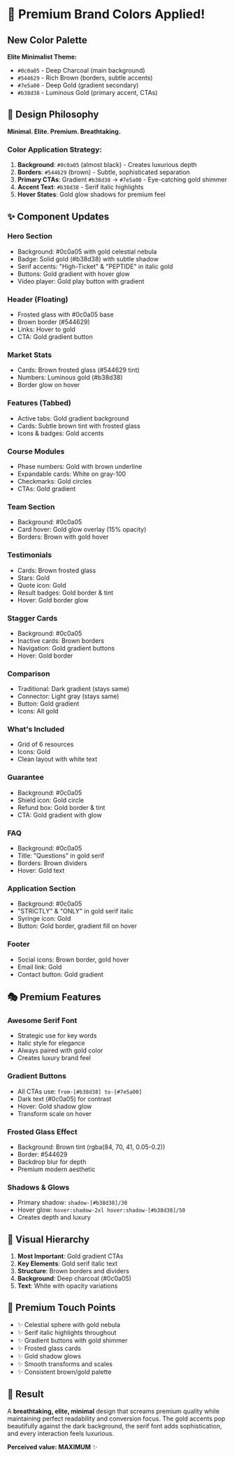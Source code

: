 # 🎨 Premium Brand Colors Applied!

## New Color Palette

**Elite Minimalist Theme:**
- `#0c0a05` - Deep Charcoal (main background)
- `#544629` - Rich Brown (borders, subtle accents)
- `#7e5a00` - Deep Gold (gradient secondary)
- `#b38d38` - Luminous Gold (primary accent, CTAs)

## 🌟 Design Philosophy

**Minimal. Elite. Premium. Breathtaking.**

### Color Application Strategy:

1. **Background**: `#0c0a05` (almost black) - Creates luxurious depth
2. **Borders**: `#544629` (brown) - Subtle, sophisticated separation
3. **Primary CTAs**: Gradient `#b38d38` → `#7e5a00` - Eye-catching gold shimmer
4. **Accent Text**: `#b38d38` - Serif italic highlights
5. **Hover States**: Gold glow shadows for premium feel

## ✨ Component Updates

### Hero Section
- Background: #0c0a05 with gold celestial nebula
- Badge: Solid gold (#b38d38) with subtle shadow
- Serif accents: "High-Ticket" & "PEPTIDE" in italic gold
- Buttons: Gold gradient with hover glow
- Video player: Gold play button with gradient

### Header (Floating)
- Frosted glass with #0c0a05 base
- Brown border (#544629)
- Links: Hover to gold
- CTA: Gold gradient button

### Market Stats
- Cards: Brown frosted glass (#544629 tint)
- Numbers: Luminous gold (#b38d38)
- Border glow on hover

### Features (Tabbed)
- Active tabs: Gold gradient background
- Cards: Subtle brown tint with frosted glass
- Icons & badges: Gold accents

### Course Modules
- Phase numbers: Gold with brown underline
- Expandable cards: White on gray-100
- Checkmarks: Gold circles
- CTAs: Gold gradient

### Team Section
- Background: #0c0a05
- Card hover: Gold glow overlay (15% opacity)
- Borders: Brown with gold hover

### Testimonials
- Cards: Brown frosted glass
- Stars: Gold
- Quote icon: Gold
- Result badges: Gold border & tint
- Hover: Gold border glow

### Stagger Cards
- Background: #0c0a05
- Inactive cards: Brown borders
- Navigation: Gold gradient buttons
- Hover: Gold border

### Comparison
- Traditional: Dark gradient (stays same)
- Connector: Light gray (stays same)
- Button: Gold gradient
- Icons: All gold

### What's Included
- Grid of 6 resources
- Icons: Gold
- Clean layout with white text

### Guarantee
- Background: #0c0a05
- Shield icon: Gold circle
- Refund box: Gold border & tint
- CTA: Gold gradient with glow

### FAQ
- Background: #0c0a05
- Title: "Questions" in gold serif
- Borders: Brown dividers
- Hover: Gold text

### Application Section
- Background: #0c0a05
- "STRICTLY" & "ONLY" in gold serif italic
- Syringe icon: Gold
- Button: Gold border, gradient fill on hover

### Footer
- Social icons: Brown border, gold hover
- Email link: Gold
- Contact button: Gold gradient

## 🎭 Premium Features

### Awesome Serif Font
- Strategic use for key words
- Italic style for elegance
- Always paired with gold color
- Creates luxury brand feel

### Gradient Buttons
- All CTAs use: `from-[#b38d38] to-[#7e5a00]`
- Dark text (#0c0a05) for contrast
- Hover: Gold shadow glow
- Transform scale on hover

### Frosted Glass Effect
- Background: Brown tint (rgba(84, 70, 41, 0.05-0.2))
- Border: #544629
- Backdrop blur for depth
- Premium modern aesthetic

### Shadows & Glows
- Primary shadow: `shadow-[#b38d38]/30`
- Hover glow: `hover:shadow-2xl hover:shadow-[#b38d38]/50`
- Creates depth and luxury

## 🎯 Visual Hierarchy

1. **Most Important**: Gold gradient CTAs
2. **Key Elements**: Gold serif italic text
3. **Structure**: Brown borders and dividers
4. **Background**: Deep charcoal (#0c0a05)
5. **Text**: White with opacity variations

## 💎 Premium Touch Points

- ✨ Celestial sphere with gold nebula
- ✨ Serif italic highlights throughout
- ✨ Gradient buttons with gold shimmer
- ✨ Frosted glass cards
- ✨ Gold shadow glows
- ✨ Smooth transforms and scales
- ✨ Consistent brown/gold palette

## 🚀 Result

A **breathtaking, elite, minimal** design that screams premium quality while maintaining perfect readability and conversion focus. The gold accents pop beautifully against the dark background, the serif font adds sophistication, and every interaction feels luxurious.

**Perceived value: MAXIMUM** ✨

